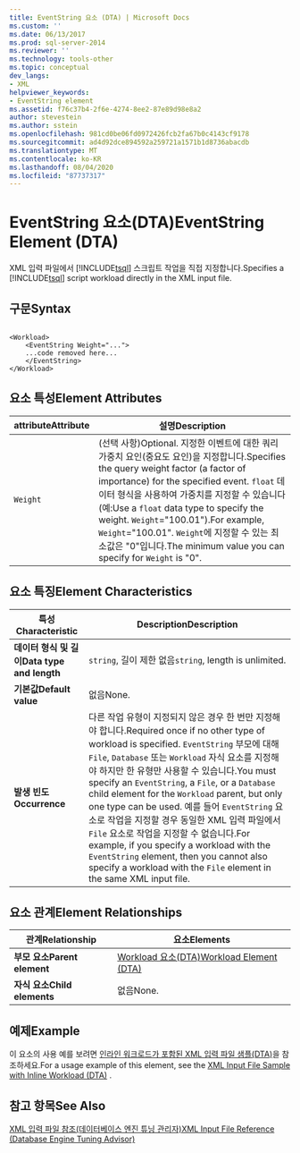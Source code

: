 ```yaml
---
title: EventString 요소 (DTA) | Microsoft Docs
ms.custom: ''
ms.date: 06/13/2017
ms.prod: sql-server-2014
ms.reviewer: ''
ms.technology: tools-other
ms.topic: conceptual
dev_langs:
- XML
helpviewer_keywords:
- EventString element
ms.assetid: f76c37b4-2f6e-4274-8ee2-87e89d98e8a2
author: stevestein
ms.author: sstein
ms.openlocfilehash: 981cd0be06fd0972426fcb2fa67b0c4143cf9178
ms.sourcegitcommit: ad4d92dce894592a259721a1571b1d8736abacdb
ms.translationtype: MT
ms.contentlocale: ko-KR
ms.lasthandoff: 08/04/2020
ms.locfileid: "87737317"
---
```

# <a name="eventstring-element-dta"></a><span data-ttu-id="acf02-102">EventString 요소(DTA)</span><span class="sxs-lookup"><span data-stu-id="acf02-102">EventString Element (DTA)</span></span>
  <span data-ttu-id="acf02-103">XML 입력 파일에서 [!INCLUDE[tsql](../../includes/tsql-md.md)] 스크립트 작업을 직접 지정합니다.</span><span class="sxs-lookup"><span data-stu-id="acf02-103">Specifies a [!INCLUDE[tsql](../../includes/tsql-md.md)] script workload directly in the XML input file.</span></span>  
  
## <a name="syntax"></a><span data-ttu-id="acf02-104">구문</span><span class="sxs-lookup"><span data-stu-id="acf02-104">Syntax</span></span>  
  
```  
  
<Workload>  
    <EventString Weight="...">  
    ...code removed here...  
    </EventString>  
</Workload>  
```  
  
## <a name="element-attributes"></a><span data-ttu-id="acf02-105">요소 특성</span><span class="sxs-lookup"><span data-stu-id="acf02-105">Element Attributes</span></span>  
  
|<span data-ttu-id="acf02-106">attribute</span><span class="sxs-lookup"><span data-stu-id="acf02-106">Attribute</span></span>|<span data-ttu-id="acf02-107">설명</span><span class="sxs-lookup"><span data-stu-id="acf02-107">Description</span></span>|  
|---------------|-----------------|  
|`Weight`|<span data-ttu-id="acf02-108">(선택 사항)</span><span class="sxs-lookup"><span data-stu-id="acf02-108">Optional.</span></span> <span data-ttu-id="acf02-109">지정한 이벤트에 대한 쿼리 가중치 요인(중요도 요인)을 지정합니다.</span><span class="sxs-lookup"><span data-stu-id="acf02-109">Specifies the query weight factor (a factor of importance) for the specified event.</span></span> <span data-ttu-id="acf02-110">`float` 데이터 형식을 사용하여 가중치를 지정할 수 있습니다(예:</span><span class="sxs-lookup"><span data-stu-id="acf02-110">Use a `float` data type to specify the weight.</span></span> <span data-ttu-id="acf02-111">`Weight`="100.01").</span><span class="sxs-lookup"><span data-stu-id="acf02-111">For example, `Weight`="100.01".</span></span> <span data-ttu-id="acf02-112">`Weight`에 지정할 수 있는 최소값은 "0"입니다.</span><span class="sxs-lookup"><span data-stu-id="acf02-112">The minimum value you can specify for `Weight` is "0".</span></span>|  
  
## <a name="element-characteristics"></a><span data-ttu-id="acf02-113">요소 특징</span><span class="sxs-lookup"><span data-stu-id="acf02-113">Element Characteristics</span></span>  
  
|<span data-ttu-id="acf02-114">특성</span><span class="sxs-lookup"><span data-stu-id="acf02-114">Characteristic</span></span>|<span data-ttu-id="acf02-115">Description</span><span class="sxs-lookup"><span data-stu-id="acf02-115">Description</span></span>|  
|--------------------|-----------------|  
|<span data-ttu-id="acf02-116">**데이터 형식 및 길이**</span><span class="sxs-lookup"><span data-stu-id="acf02-116">**Data type and length**</span></span>|<span data-ttu-id="acf02-117">`string`, 길이 제한 없음</span><span class="sxs-lookup"><span data-stu-id="acf02-117">`string`, length is unlimited.</span></span>|  
|<span data-ttu-id="acf02-118">**기본값**</span><span class="sxs-lookup"><span data-stu-id="acf02-118">**Default value**</span></span>|<span data-ttu-id="acf02-119">없음</span><span class="sxs-lookup"><span data-stu-id="acf02-119">None.</span></span>|  
|<span data-ttu-id="acf02-120">**발생 빈도**</span><span class="sxs-lookup"><span data-stu-id="acf02-120">**Occurrence**</span></span>|<span data-ttu-id="acf02-121">다른 작업 유형이 지정되지 않은 경우 한 번만 지정해야 합니다.</span><span class="sxs-lookup"><span data-stu-id="acf02-121">Required once if no other type of workload is specified.</span></span> <span data-ttu-id="acf02-122">`EventString` 부모에 대해 `File`, `Database` 또는 `Workload` 자식 요소를 지정해야 하지만 한 유형만 사용할 수 있습니다.</span><span class="sxs-lookup"><span data-stu-id="acf02-122">You must specify an `EventString`, a `File`, or a `Database` child element for the `Workload` parent, but only one type can be used.</span></span> <span data-ttu-id="acf02-123">예를 들어 `EventString` 요소로 작업을 지정할 경우 동일한 XML 입력 파일에서 `File` 요소로 작업을 지정할 수 없습니다.</span><span class="sxs-lookup"><span data-stu-id="acf02-123">For example, if you specify a workload with the `EventString` element, then you cannot also specify a workload with the `File` element in the same XML input file.</span></span>|  
  
## <a name="element-relationships"></a><span data-ttu-id="acf02-124">요소 관계</span><span class="sxs-lookup"><span data-stu-id="acf02-124">Element Relationships</span></span>  
  
|<span data-ttu-id="acf02-125">관계</span><span class="sxs-lookup"><span data-stu-id="acf02-125">Relationship</span></span>|<span data-ttu-id="acf02-126">요소</span><span class="sxs-lookup"><span data-stu-id="acf02-126">Elements</span></span>|  
|------------------|--------------|  
|<span data-ttu-id="acf02-127">**부모 요소**</span><span class="sxs-lookup"><span data-stu-id="acf02-127">**Parent element**</span></span>|[<span data-ttu-id="acf02-128">Workload 요소&#40;DTA&#41;</span><span class="sxs-lookup"><span data-stu-id="acf02-128">Workload Element &#40;DTA&#41;</span></span>](workload-element-dta.md)|  
|<span data-ttu-id="acf02-129">**자식 요소**</span><span class="sxs-lookup"><span data-stu-id="acf02-129">**Child elements**</span></span>|<span data-ttu-id="acf02-130">없음</span><span class="sxs-lookup"><span data-stu-id="acf02-130">None.</span></span>|  
  
## <a name="example"></a><span data-ttu-id="acf02-131">예제</span><span class="sxs-lookup"><span data-stu-id="acf02-131">Example</span></span>  
 <span data-ttu-id="acf02-132">이 요소의 사용 예를 보려면 [인라인 워크로드가 포함된 XML 입력 파일 샘플&#40;DTA&#41;](xml-input-file-sample-with-inline-workload-dta.md)을 참조하세요.</span><span class="sxs-lookup"><span data-stu-id="acf02-132">For a usage example of this element, see the [XML Input File Sample with Inline Workload &#40;DTA&#41;](xml-input-file-sample-with-inline-workload-dta.md) .</span></span>  
  
## <a name="see-also"></a><span data-ttu-id="acf02-133">참고 항목</span><span class="sxs-lookup"><span data-stu-id="acf02-133">See Also</span></span>  
 [<span data-ttu-id="acf02-134">XML 입력 파일 참조&#40;데이터베이스 엔진 튜닝 관리자&#41;</span><span class="sxs-lookup"><span data-stu-id="acf02-134">XML Input File Reference &#40;Database Engine Tuning Advisor&#41;</span></span>](xml-input-file-reference-database-engine-tuning-advisor.md)  
  
  
